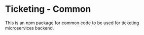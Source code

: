 # Ticketing - Common

This is an npm package for common code to be used for ticketing microservices backend.
